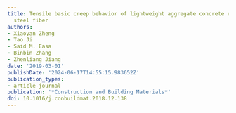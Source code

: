 ```yaml
---
title: Tensile basic creep behavior of lightweight aggregate concrete reinforced with
  steel fiber
authors:
- Xiaoyan Zheng
- Tao Ji
- Said M. Easa
- Binbin Zhang
- Zhenliang Jiang
date: '2019-03-01'
publishDate: '2024-06-17T14:55:15.983652Z'
publication_types:
- article-journal
publication: '*Construction and Building Materials*'
doi: 10.1016/j.conbuildmat.2018.12.138
---
```

